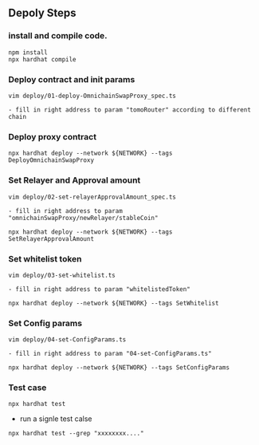 ## Depoly Steps

### install and compile code.

```
npm install
npx hardhat compile
```

### Deploy contract and init params

```
vim deploy/01-deploy-OmnichainSwapProxy_spec.ts

- fill in right address to param "tomoRouter" according to different chain
```

### Deploy proxy contract

```
npx hardhat deploy --network ${NETWORK} --tags DeployOmnichainSwapProxy
```

### Set Relayer and Approval amount

```
vim deploy/02-set-relayerApprovalAmount_spec.ts

- fill in right address to param "omnichainSwapProxy/newRelayer/stableCoin"

npx hardhat deploy --network ${NETWORK} --tags SetRelayerApprovalAmount
```

### Set whitelist token

```
vim deploy/03-set-whitelist.ts

- fill in right address to param "whitelistedToken"

npx hardhat deploy --network ${NETWORK} --tags SetWhitelist
```

### Set Config params

```
vim deploy/04-set-ConfigParams.ts

- fill in right address to param "04-set-ConfigParams.ts"

npx hardhat deploy --network ${NETWORK} --tags SetConfigParams
```

### Test case

```
npx hardhat test
```

- run a signle test calse

```
npx hardhat test --grep "xxxxxxxx...."
```
